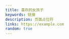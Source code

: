 ```yaml
---
title: 喜欢的女孩子
keywords: 链接
description: 页面占位符
links: https://example.com
random: true
---
```


<YunLinks :links="frontmatter.links" :random="frontmatter.random" />
